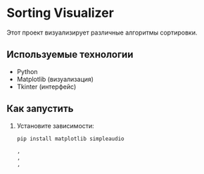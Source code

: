 # Sorting Visualizer

Этот проект визуализирует различные алгоритмы сортировки.

## Используемые технологии
- Python
- Matplotlib (визуализация)
- Tkinter (интерфейс)

## Как запустить
1. Установите зависимости:
   ```bash
   pip install matplotlib simpleaudio

   ,
   ,
   ,